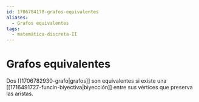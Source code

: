 ```yaml
---
id: 1706784178-grafos-equivalentes
aliases:
  - Grafos equivalentes
tags:
  - matemática-discreta-II
---
```


# Grafos equivalentes

Dos [[1706782930-grafo|grafos]] son equivalentes si existe una [[1716491727-funcin-biyectiva|biyección]] entre sus vértices que preserva las aristas.
